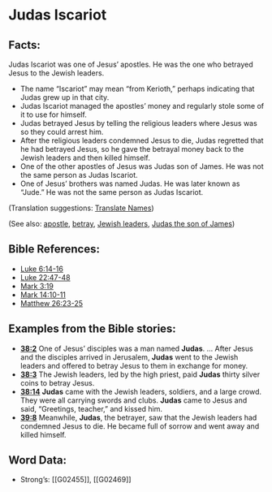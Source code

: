 # Judas Iscariot

## Facts:

Judas Iscariot was one of Jesus’ apostles. He was the one who betrayed Jesus to the Jewish leaders.

* The name “Iscariot” may mean “from Kerioth,” perhaps indicating that Judas grew up in that city.
* Judas Iscariot managed the apostles’ money and regularly stole some of it to use for himself.
* Judas betrayed Jesus by telling the religious leaders where Jesus was so they could arrest him.
* After the religious leaders condemned Jesus to die, Judas regretted that he had betrayed Jesus, so he gave the betrayal money back to the Jewish leaders and then killed himself.
* One of the other apostles of Jesus was Judas son of James. He was not the same person as Judas Iscariot.
* One of Jesus’ brothers was named Judas. He was later known as “Jude.” He was not the same person as Judas Iscariot.

(Translation suggestions: [Translate Names](../../translate/translate-names))

(See also: [apostle](../kt/apostle.md), [betray](../other/betray.md), [Jewish leaders](../other/jewishleaders.md), [Judas the son of James](../names/judassonofjames.md))

## Bible References:

* [Luke 6:14-16](rc://en/tn/help/luk/06/14)
* [Luke 22:47-48](rc://en/tn/help/luk/22/47)
* [Mark 3:19](rc://en/tn/help/mrk/03/19)
* [Mark 14:10-11](rc://en/tn/help/mrk/14/10)
* [Matthew 26:23-25](rc://en/tn/help/mat/26/23)

## Examples from the Bible stories:

* __[38:2](rc://en/tn/help/obs/38/02)__ One of Jesus’ disciples was a man named __Judas__. … After Jesus and the disciples arrived in Jerusalem, __Judas__ went to the Jewish leaders and offered to betray Jesus to them in exchange for money.
* __[38:3](rc://en/tn/help/obs/38/03)__ The Jewish leaders, led by the high priest, paid __Judas__ thirty silver coins to betray Jesus.
* __[38:14](rc://en/tn/help/obs/38/14)__ __Judas__ came with the Jewish leaders, soldiers, and a large crowd. They were all carrying swords and clubs. __Judas__ came to Jesus and said, “Greetings, teacher,” and kissed him.
* __[39:8](rc://en/tn/help/obs/39/08)__ Meanwhile, __Judas__, the betrayer, saw that the Jewish leaders had condemned Jesus to die. He became full of sorrow and went away and killed himself.

## Word Data:

* Strong’s: [[G02455]], [[G02469]]
